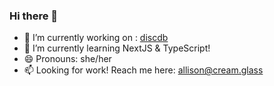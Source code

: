 ### Hi there 👋

- 🔭 I’m currently working on :
  [discdb](https://github.com/allilk/discdb)
- 🌱 I’m currently learning NextJS & TypeScript!
- 😄 Pronouns: she/her
- 📫 Looking for work! Reach me here: allison@cream.glass

